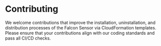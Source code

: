 # Contributing

We welcome contributions that improve the installation, uninstallation, and distribution processes of the Falcon Sensor via CloudFormation templates. Please ensure that your contributions align with our coding standards and pass all CI/CD checks.
